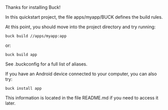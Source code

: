 Thanks for installing Buck!

In this quickstart project, the file apps/myapp/BUCK defines the build rules. 

At this point, you should move into the project directory and try running:

    buck build //apps/myapp:app

or:

    buck build app

See .buckconfig for a full list of aliases.

If you have an Android device connected to your computer, you can also try:

    buck install app

This information is located in the file README.md if you need to access it
later.
